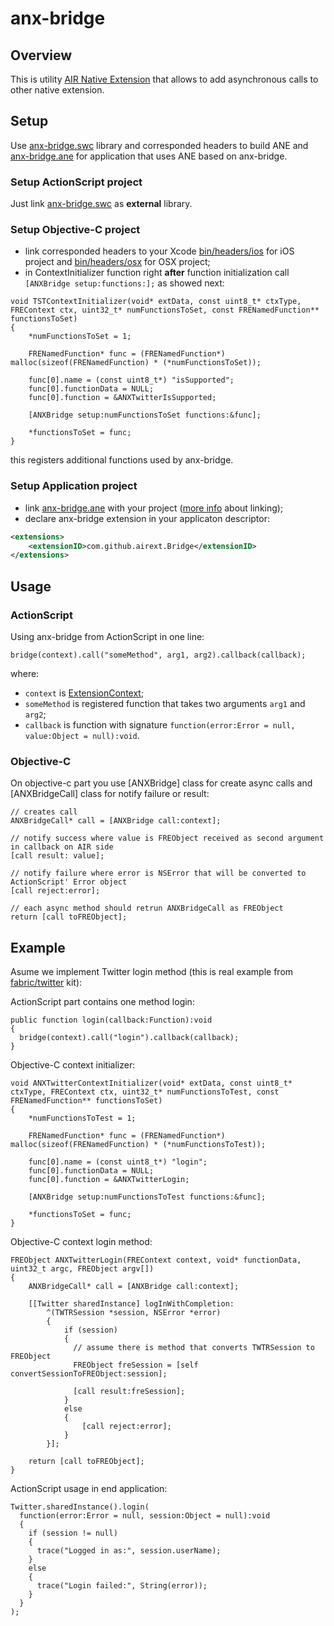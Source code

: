 # anx-bridge

## Overview
This is utility [AIR Native Extension](http://www.adobe.com/devnet/air/native-extensions-for-air.html) that allows to add asynchronous calls to other native extension.

## Setup
Use [anx-bridge.swc](https://github.com/airext/anx-bridge/blob/master/bin/anx-bridge.swc) library and corresponded headers to build ANE and [anx-bridge.ane](https://github.com/airext/anx-bridge/blob/master/bin/anx-bridge.ane) for application that uses ANE based on anx-bridge.

### Setup ActionScript project
Just link [anx-bridge.swc](https://github.com/airext/anx-bridge/blob/master/bin/anx-bridge.swc) as **external** library.

### Setup Objective-C project
* link corresponded headers to your Xcode [bin/headers/ios](https://github.com/airext/anx-bridge/blob/master/bin/include/ios) for iOS project and [bin/headers/osx](https://github.com/airext/anx-bridge/blob/master/bin/include/osx) for OSX project;
* in ContextInitializer function right **after** function initialization call `[ANXBridge setup:functions:];` as showed next:
```objc
void TSTContextInitializer(void* extData, const uint8_t* ctxType, FREContext ctx, uint32_t* numFunctionsToSet, const FRENamedFunction** functionsToSet)
{
    *numFunctionsToSet = 1;
    
    FRENamedFunction* func = (FRENamedFunction*) malloc(sizeof(FRENamedFunction) * (*numFunctionsToSet));
    
    func[0].name = (const uint8_t*) "isSupported";
    func[0].functionData = NULL;
    func[0].function = &ANXTwitterIsSupported;
    
    [ANXBridge setup:numFunctionsToSet functions:&func];

    *functionsToSet = func;
}
```
this registers additional functions used by anx-bridge.

### Setup Application project
* link [anx-bridge.ane](https://github.com/airext/anx-bridge/blob/master/bin/anx-bridge.ane) with your project ([more info](http://help.adobe.com/en_US/air/build/WS597e5dadb9cc1e0253f7d2fc1311b491071-8000.html) about linking);
* declare anx-bridge extension in your applicaton descriptor:
```xml
<extensions> 
    <extensionID>com.github.airext.Bridge</extensionID>
</extensions>
```

## Usage

### ActionScript
Using anx-bridge from ActionScript in one line:
```as3
bridge(context).call("someMethod", arg1, arg2).callback(callback);
```
where:
* `context` is [ExtensionContext](http://help.adobe.com/en_US/FlashPlatform/reference/actionscript/3/flash/external/ExtensionContext.html);
* `someMethod` is registered function that takes two arguments `arg1` and `arg2`;
* `callback` is function with signature `function(error:Error = null, value:Object = null):void`.

### Objective-C
On objective-c part you use [ANXBridge] class for create async calls and [ANXBridgeCall] class for notify failure or result:
```objc
// creates call
ANXBridgeCall* call = [ANXBridge call:context];

// notify success where value is FREObject received as second argument in callback on AIR side
[call result: value];

// notify failure where error is NSError that will be converted to ActionScript' Error object
[call reject:error];

// each async method should retrun ANXBridgeCall as FREObject
return [call toFREObject];
```

## Example
Asume we implement Twitter login method (this is real example from [fabric/twitter](https://github.com/airext/fabric/tree/master/twitter) kit):

ActionScript part contains one method login:
```as3
public function login(callback:Function):void
{
  bridge(context).call("login").callback(callback);
}
```

Objective-C context initializer:
```objc
void ANXTwitterContextInitializer(void* extData, const uint8_t* ctxType, FREContext ctx, uint32_t* numFunctionsToTest, const FRENamedFunction** functionsToSet)
{
    *numFunctionsToTest = 1;
    
    FRENamedFunction* func = (FRENamedFunction*) malloc(sizeof(FRENamedFunction) * (*numFunctionsToTest));
    
    func[0].name = (const uint8_t*) "login";
    func[0].functionData = NULL;
    func[0].function = &ANXTwitterLogin;
    
    [ANXBridge setup:numFunctionsToTest functions:&func];

    *functionsToSet = func;
}
```

Objective-C context login method:
```objc
FREObject ANXTwitterLogin(FREContext context, void* functionData, uint32_t argc, FREObject argv[])
{
    ANXBridgeCall* call = [ANXBridge call:context];
    
    [[Twitter sharedInstance] logInWithCompletion:
        ^(TWTRSession *session, NSError *error)
        {
            if (session)
            {
              // assume there is method that converts TWTRSession to FREObject
              FREObject freSession = [self convertSessionToFREObject:session];
            
              [call result:freSession];
            }
            else
            {
                [call reject:error];
            }
        }];
    
    return [call toFREObject];
}
```

ActionScript usage in end application:
```as3
Twitter.sharedInstance().login(
  function(error:Error = null, session:Object = null):void
  {
    if (session != null)
    {
      trace("Logged in as:", session.userName);
    }
    else
    {
      trace("Login failed:", String(error));
    }
  }
);
```
